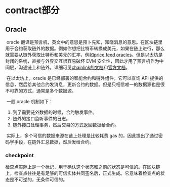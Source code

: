 # contract部分

## Oracle

​	oracle 翻译是预言机，英文中的意思是预卜先知，知晓消息的意思。在区块链里用于合约获取链外的数据。例如你想把比特币转换成美元，如果在链上进行，那么就需要从链外获取比特币和美元的汇率，例如[price feed oracles](https://developer.makerdao.com/feeds/)。但是以太坊是封闭的系统，直接与外界交互很容易破坏 EVM 安全性，因此才用了预言机作为中间层，沟通链上和链外。详细可见[chainlink的文档](https://chain.link/education/blockchain-oracles)和[官方文档](https://ethereum.org/en/developers/docs/oracles/)。

​	在以太坊上，oracle 是已经部署的智能合约和链外组件，它可以查询 API 提供的信息，然后给其他合约发消息，更新合约的数据。但是只相信唯一的数据源也是很不可靠的方式，通常是多个数据源。

​	一般 oracle 机制如下：

1. 到了需要链外数据的时候，合约触发事件。
2. 链外的接口监听事件的日志。
3. 链外接口处理事务，然后交易的方式返回数据给合约。

​	实际上，多个可信的数据来源在链上处理是比较耗费 gas 的，因此提出了通过密码学手段，在链外汇总数据，然后发给合约。

### checkpoint

​	检查点实际上是一个标记，用于确认这个状态和之前的状态是可信的。在区块链上，检查点往往是有足够的可信实体共同签名后，正式生成。它意味着检查点的状态是不可逆的，无条件可信的。

